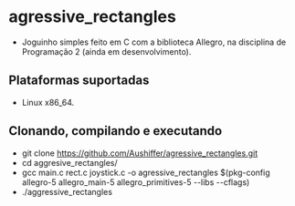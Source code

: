# agressive_rectangles
- Joguinho simples feito em C com a biblioteca Allegro, na disciplina de Programação 2 (ainda em desenvolvimento).

## Plataformas suportadas
- Linux x86_64.

## Clonando, compilando e executando
- git clone https://github.com/Aushiffer/agressive_rectangles.git
- cd aggresive_rectangles/
- gcc main.c rect.c joystick.c -o agressive_rectangles $(pkg-config allegro-5 allegro_main-5 allegro_primitives-5 --libs --cflags)
- ./aggressive_rectangles
